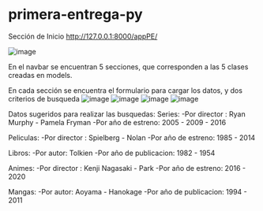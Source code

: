 # primera-entrega-py
Sección de Inicio
http://127.0.0.1:8000/appPE/

![image](https://user-images.githubusercontent.com/74881869/172434669-291ea4fb-6dd4-418c-8ff0-abeaca9a82c5.png)

En el navbar se encuentran 5 secciones, que corresponden a las 5 clases creadas en models.

En cada sección se encuentra el formulario para cargar los datos, y dos criterios de busqueda 
![image](https://user-images.githubusercontent.com/74881869/172434936-adc0b9c4-3cbc-4a23-8176-26a4bbe771de.png)
![image](https://user-images.githubusercontent.com/74881869/172435298-1da77f73-0d96-4a91-9568-c8a958265777.png)
![image](https://user-images.githubusercontent.com/74881869/172435389-8946e877-cf2d-4d68-9f99-8085ae8a380e.png)
![image](https://user-images.githubusercontent.com/74881869/172435465-ca4558bf-f4c1-4e34-8c0b-52ec6e5b6e00.png)

Datos sugeridos para realizar las busquedas:
Series:
-Por director : Ryan Murphy - Pamela Fryman
-Por año de estreno: 2005 - 2009 - 2016

Peliculas:
-Por director : Spielberg - Nolan 
-Por año de estreno: 1985 - 2014

Libros:
-Por autor: Tolkien
-Por año de publicacion: 1982 - 1954

Animes:
-Por director : Kenji Nagasaki - Park
-Por año de estreno: 2016 - 2020

Mangas:
-Por autor: Aoyama - Hanokage
-Por año de publicacion: 1994 - 2011


